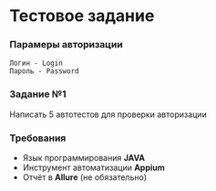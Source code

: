# Тестовое задание 
### Парамеры авторизации
```
Логин - Login
Пароль - Password
```
### Задание №1
Написать 5 автотестов для проверки авторизации
### Требования
- Язык программирования **JAVA**
- Инструмент автоматизации **Appium**
- Отчёт в **Allure** (не обязательно)
